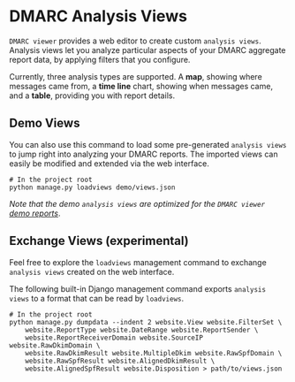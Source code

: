 # DMARC Analysis Views

`DMARC viewer` provides a web editor to create custom `analysis views`.
Analysis views let you analyze particular aspects of your DMARC aggregate
report data, by applying filters that you configure.

Currently, three analysis types are supported. A **map**, showing where
messages came from, a **time line** chart, showing when messages came, and a
**table**, providing you with report details.

## Demo Views
You can also use this command to load some pre-generated `analysis views` to
jump right into analyzing your DMARC reports. The imported views can easily be
modified and extended via the web interface.

```shell
# In the project root
python manage.py loadviews demo/views.json
```

*Note that the demo `analysis views` are optimized for the `DMARC viewer` [demo
reports](REPORTS.md#demo-reports)*.

## Exchange Views (experimental)
Feel free to explore the `loadviews` management command to exchange
`analysis views` created on the web interface.

The following built-in Django management command exports `analysis views`
to a format that can be read by `loadviews`.

```shell
# In the project root
python manage.py dumpdata --indent 2 website.View website.FilterSet \
    website.ReportType website.DateRange website.ReportSender \
    website.ReportReceiverDomain website.SourceIP website.RawDkimDomain \
    website.RawDkimResult website.MultipleDkim website.RawSpfDomain \
    website.RawSpfResult website.AlignedDkimResult \
    website.AlignedSpfResult website.Disposition > path/to/views.json
```
